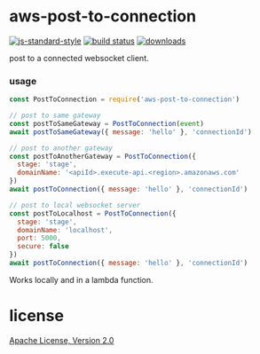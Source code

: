 # aws-post-to-connection

[![js-standard-style](https://img.shields.io/badge/code_style-standard-brightgreen.svg)](https://github.com/feross/standard)
[![build status](https://api.travis-ci.org/JamesKyburz/aws-lambda-ws-server.svg)](https://travis-ci.org/JamesKyburz/aws-lambda-ws-server)
[![downloads](https://img.shields.io/npm/dm/aws-post-to-connection.svg)](https://npmjs.org/package/aws-post-to-connection)

post to a connected websocket client.

### usage

```javascript
const PostToConnection = require('aws-post-to-connection')

// post to same gateway
const postToSameGateway = PostToConnection(event)
await postToSameGateway({ message: 'hello' }, 'connectionId')

// post to another gateway
const postToAnotherGateway = PostToConnection({
  stage: 'stage',
  domainName: '<apiId>.execute-api.<region>.amazonaws.com'
})
await postToConnection({ message: 'hello' }, 'connectionId')

// post to local websocket server
const postToLocalhost = PostToConnection({
  stage: 'stage',
  domainName: 'localhost',
  port: 5000,
  secure: false
})
await postToConnection({ message: 'hello' }, 'connectionId')
```

Works locally and in a lambda function.

# license
[Apache License, Version 2.0](LICENSE)
